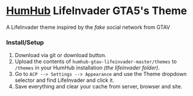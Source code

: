 # [HumHub](https://humhub.org/en) LifeInvader GTA5's Theme
A LifeInvader theme inspired by the *fake* social network from GTAV

### Install/Setup
  1. Download via git or download button.
  2. Upload the contents of `humhub-gtav-lifeinvader-master/themes` to `/themes` in your HumHub installation *(the lifeinvader folder)*.
  3. Go to `ACP --> Settings --> Appearance` and use the Theme dropdown selector and find LifeInvader and click it.
  4. Save everything and clear your cache from server, browser and site.
